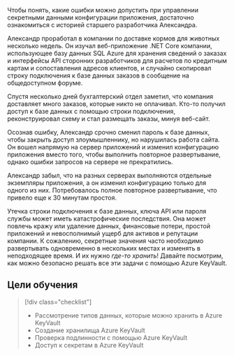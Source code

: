 Чтобы понять, какие ошибки можно допустить при управлении секретными данными конфигурации приложения, достаточно ознакомиться с историей старшего разработчика Александра.

Александр проработал в компании по доставке кормов для животных несколько недель. Он изучал веб-приложение .NET Core компании, использующее базу данных SQL Azure для хранения сведений о заказах и интерфейсы API сторонних разработчиков для расчетов по кредитным картам и сопоставления адресов клиентов, и случайно скопировал строку подключения к базе данных заказов в сообщение на общедоступном форуме.

Спустя несколько дней бухгалтерский отдел заметил, что компания доставляет много заказов, которые никто не оплачивал. Кто-то получил доступ к базе данных с помощью строки подключения, реконструировал схему и стал размещать заказы, минуя веб-сайт.

Осознав ошибку, Александр срочно сменил пароль к базе данных, чтобы закрыть доступ злоумышленнику, но нарушилась работа сайта. Он вошел напрямую на сервер приложений и изменил конфигурацию приложения вместо того, чтобы выполнить повторное развертывание, однако ошибки запросов на сервере не прекратились.

Александр забыл, что на разных серверах выполняются отдельные экземпляры приложения, а он изменил конфигурацию только для одного из них. Потребовалось полное повторное развертывание, что привело еще к 30 минутам простоя.

Утечка строки подключения к базе данных, ключа API или пароля службы может иметь катастрофические последствия. Она может повлечь кражу или удаление данных, финансовые потери, простой приложений и невосполнимый ущерб для активов и репутации компании. К сожалению, секретные значения часто необходимо развертывать одновременно в нескольких местах и изменять в неподходящее время. И их нужно *где-то хранить*! Давайте посмотрим, как можно безопасно решать все эти задачи с помощью Azure KeyVault.

## <a name="learning-objectives"></a>Цели обучения
> [!div class="checklist"]
> * Рассмотрение типов данных, которые можно хранить в Azure KeyVault
> * Создание хранилища Azure KeyVault
> * Проверка подлинности с помощью Azure KeyVault
> * Доступ к секретам в Azure KeyVault